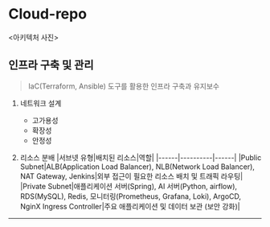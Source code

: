 # Cloud-repo
<아키텍처 사진>

## 인프라 구축 및 관리
> IaC(Terraform, Ansible) 도구를 활용한 인프라 구축과 유지보수

1. 네트워크 설계
   - 고가용성
   - 확장성
   - 안정성

2. 리소스 분배
   |서브넷 유형|배치된 리소스|역할|
   |------|----------|------|
   |Public Subnet|ALB(Application Load Balancer), NLB(Network Load Balancer), NAT Gateway, Jenkins|외부 접근이 필요한 리소스 배치 및 트래픽 라우팅|
   |Private Subnet|애플리케이션 서버(Spring), AI 서버(Python, airflow), RDS(MySQL), Redis, 모니터링(Prometheus, Grafana, Loki), ArgoCD, NginX Ingress Controller|주요 애플리케이션 및 데이터 보관 (보안 강화)|


---

